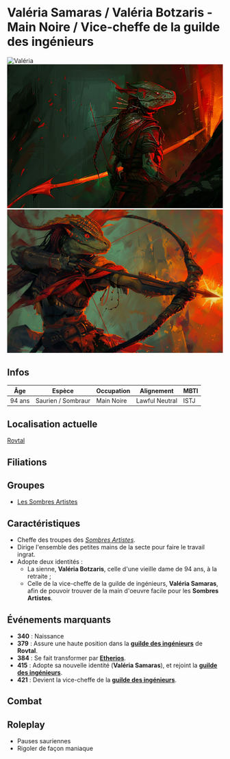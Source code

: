 # Valéria Samaras / Valéria Botzaris - Main Noire / Vice-cheffe de la guilde des ingénieurs
![Valéria](../../../_images/valéria_3.png)
![Valéria](../../../_images/valeria_botzaris.png)
![Valéria](../../../_images/valeria_botzaris2.png)

## Infos 
| Âge | Espèce | Occupation | Alignement | MBTI |
| --- | ------ | ---------- | ---------- | ---- |
| 94 ans | Saurien / Sombraur | Main Noire | Lawful Neutral | ISTJ |

## Localisation actuelle
[Rovtal](../../VILLES/Rovtal.md)

## Filiations

## Groupes 
* [Les Sombres Artistes](../../VILLES/Rovtal.md#les-sombres-artistes)

## Caractéristiques
* Cheffe des troupes des [*Sombres Artistes*](../../VILLES/Rovtal.md#les-sombres-artistes).
* Dirige l'ensemble des petites mains de la secte pour faire le travail ingrat.
* Adopte deux identités :
    * La sienne, **Valéria Botzaris**, celle d'une vieille dame de 94 ans, à la retraite ;
    * Celle de la vice-cheffe de la guilde de ingénieurs, **Valéria Samaras**, afin de pouvoir trouver de la main d'oeuvre facile pour les **Sombres Artistes**.

## Événements marquants
* **340** : Naissance
* **379** : Assure une haute position dans la [**guilde des ingénieurs**](../../VILLES/Rovtal.md#la-guilde-des-ingénieurs) de **Rovtal**.
* **384** : Se fait transformer par [**Etherios**](./Ethérios_Sfer.md).
* **415** : Adopte sa nouvelle identité (**Valéria Samaras**), et rejoint la [**guilde des ingénieurs**](../../VILLES/Rovtal.md#la-guilde-des-ingénieurs).
* **421** : Devient la vice-cheffe de la [**guilde des ingénieurs**](../../VILLES/Rovtal.md#la-guilde-des-ingénieurs).

## Combat

## Roleplay
* Pauses sauriennes
* Rigoler de façon maniaque